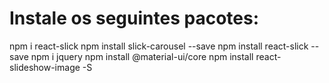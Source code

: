# Instale os seguintes pacotes:
npm i react-slick
npm install slick-carousel --save
npm install react-slick --save
npm i jquery
npm install @material-ui/core
npm install react-slideshow-image -S